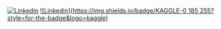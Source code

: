 [![Linkedin](https://img.shields.io/badge/LINKEDIN-blue?style=for-the-badge&logo=linkedin)](https://m.me/ok.tata.good.bye.gaya)
[![Linkedin](https://img.shields.io/badge/KAGGLE-0 185 255?style=for-the-badge&logo=kaggle)](https://m.me/ok.tata.good.bye.gaya)
